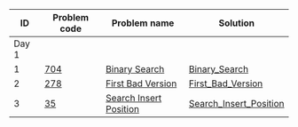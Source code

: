 | ID |Problem code | Problem name| Solution |
|---|---|---|---|
|Day 1|
| 1 |[704](https://leetcode.com/problems/binary-search/)|[Binary Search](https://leetcode.com/problems/binary-search/)|[Binary_Search](Binary_Search)|
| 2 |[278](https://leetcode.com/problems/first-bad-version/)|[First Bad Version](https://leetcode.com/problems/first-bad-version/)|[First_Bad_Version](First_Bad_Version)|
| 3 |[35](https://leetcode.com/problems/search-insert-position/)|[Search Insert Position](https://leetcode.com/problems/search-insert-position/)|[Search_Insert_Position](Search_Insert_Position)|
